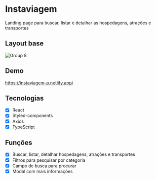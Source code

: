 
# Instaviagem

Landing page para buscar, listar e detalhar as hospedagens, atrações e transportes


## Layout base

![Group 8](https://user-images.githubusercontent.com/41484638/185275672-9920e566-0fa7-448f-8d8a-0ca847b41cd6.png)

## Demo

https://instaviagem-p.netlify.app/

## Tecnologias 

- [x] React
- [x] Styled-components
- [x] Axios
- [x] TypeScript

## Funções  
- [x] Buscar, listar, detalhar hospedagens, atrações e transportes
- [x] Filtros para pesquisar por categoria
- [x] Campo de busca para procurar
- [x] Modal com mais informações

